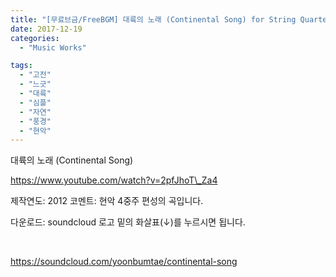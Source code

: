 ```yaml
---
title: "[무료브금/FreeBGM] 대륙의 노래 (Continental Song) for String Quartet"
date: 2017-12-19
categories: 
  - "Music Works"

tags: 
  - "고전"
  - "느긋"
  - "대륙"
  - "심플"
  - "자연"
  - "풍경"
  - "현악"
---
```


대륙의 노래 (Continental Song)

https://www.youtube.com/watch?v=2pfJhoT\_Za4

제작연도: 2012 코멘트: 현악 4중주 편성의 곡입니다.

다운로드: soundcloud 로고 밑의 화살표(↓)를 누르시면 됩니다.

 

https://soundcloud.com/yoonbumtae/continental-song
